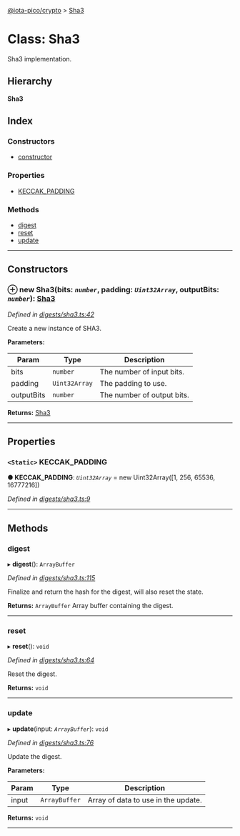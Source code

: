[@iota-pico/crypto](../README.md) > [Sha3](../classes/sha3.md)

# Class: Sha3

Sha3 implementation.

## Hierarchy

**Sha3**

## Index

### Constructors

* [constructor](sha3.md#constructor)

### Properties

* [KECCAK_PADDING](sha3.md#keccak_padding)

### Methods

* [digest](sha3.md#digest)
* [reset](sha3.md#reset)
* [update](sha3.md#update)

---

## Constructors

<a id="constructor"></a>

### ⊕ **new Sha3**(bits: *`number`*, padding: *`Uint32Array`*, outputBits: *`number`*): [Sha3](sha3.md)

*Defined in [digests/sha3.ts:42](https://github.com/iota-pico/crypto/blob/a29d55a/src/digests/sha3.ts#L42)*

Create a new instance of SHA3.

**Parameters:**

| Param | Type | Description |
| ------ | ------ | ------ |
| bits | `number`   |  The number of input bits. |
| padding | `Uint32Array`   |  The padding to use. |
| outputBits | `number`   |  The number of output bits. |

**Returns:** [Sha3](sha3.md)

---

## Properties

<a id="keccak_padding"></a>

### `<Static>` KECCAK_PADDING

**●  KECCAK_PADDING**:  *`Uint32Array`*  =  new Uint32Array([1, 256, 65536, 16777216])

*Defined in [digests/sha3.ts:9](https://github.com/iota-pico/crypto/blob/a29d55a/src/digests/sha3.ts#L9)*

___

## Methods

<a id="digest"></a>

###  digest

▸ **digest**(): `ArrayBuffer`

*Defined in [digests/sha3.ts:115](https://github.com/iota-pico/crypto/blob/a29d55a/src/digests/sha3.ts#L115)*

Finalize and return the hash for the digest, will also reset the state.

**Returns:** `ArrayBuffer`
Array buffer containing the digest.

___

<a id="reset"></a>

###  reset

▸ **reset**(): `void`

*Defined in [digests/sha3.ts:64](https://github.com/iota-pico/crypto/blob/a29d55a/src/digests/sha3.ts#L64)*

Reset the digest.

**Returns:** `void`

___

<a id="update"></a>

###  update

▸ **update**(input: *`ArrayBuffer`*): `void`

*Defined in [digests/sha3.ts:76](https://github.com/iota-pico/crypto/blob/a29d55a/src/digests/sha3.ts#L76)*

Update the digest.

**Parameters:**

| Param | Type | Description |
| ------ | ------ | ------ |
| input | `ArrayBuffer`   |  Array of data to use in the update. |

**Returns:** `void`

___


